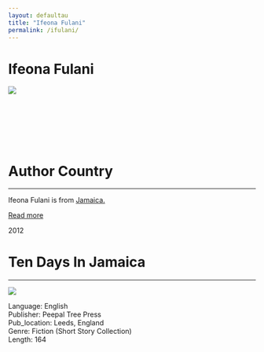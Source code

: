 ```yaml
---
layout: defaultau
title: "Ifeona Fulani"
permalink: /ifulani/
---
```

<!-- partial:index.partial.html -->
<div class="content">
    <h1>Ifeona Fulani</h1>
    <div class="quote">
        <div><img src="https://liberalstudies.nyu.edu/content/dam/nyu-as/faculty/images/profilePhotos/a-f/Fulani-Ifeonaphotoweb.jpg" class="logo"></div>
    </div>
    <div class="timeline">
        <div style="padding-bottom:100px;"></div>
        <div class="block">
            <div class="date right"><p class="right"></p></div>
            <div class="dot"></div>
            <div class="left first">
            <div class="author_country">
                <h1>Author Country</h1><hr>
          <div class="aclocation">  <p>Ifeona Fulani is from <a href="http://localhost:4000/4">Jamaica.</a></p></div>
                <div class="acreadmore"><a href="#" target="_blank">Read more</a></div>
            </div>
            </div>
        </div>
        <div class="block">
            <div class="date left"><p class="left">2012</p></div>
            <div class="dot"></div>
            <div class="right">
                <h1>Ten Days In Jamaica</h1><hr>
                <p><img src="IMAGE LINK"></p>
                <p>
                Language: English<br/>
                Publisher: Peepal Tree Press<br/>
                Pub_location: Leeds, England<br/>
                Genre: Fiction (Short Story Collection)<br/>
                Length: 164<br/>                   </p>
            </div>
        </div>
<!-- partial -->
  <script src='https://cdnjs.cloudflare.com/ajax/libs/jquery/3.1.1/jquery.min.js'></script><script  src="assets/js/authorscript.js"></script>
